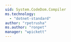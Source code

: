 ```yaml
---
uid: System.CodeDom.Compiler
ms.technology: 
  - "dotnet-standard"
author: "rpetrusha"
ms.author: "ronpet"
manager: "wpickett"
---
```

